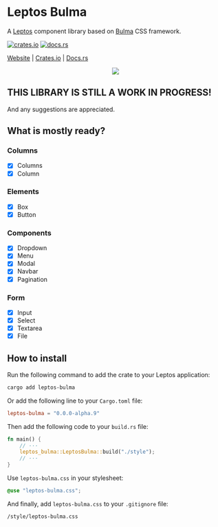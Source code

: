 # Leptos Bulma

A [Leptos](https://leptos.dev) component library based on [Bulma](https://bulma.io) CSS framework.

[![crates.io](https://img.shields.io/crates/v/leptos-bulma.svg)](https://crates.io/crates/leptos-bulma)
[![docs.rs](https://docs.rs/leptos-bulma/badge.svg)](https://docs.rs/leptos-bulma)

[Website](https://leptos-bulma.fermyon.app) |
[Crates.io](https://crates.io/crates/leptos-bulma) |
[Docs.rs](https://docs.rs/leptos-bulma)

<p align="center">
    <img src="https://raw.githubusercontent.com/javierEd/leptos-bulma/main/bulma.jpg"/>
</p>

## THIS LIBRARY IS STILL A WORK IN PROGRESS!

And any suggestions are appreciated.

## What is mostly ready?

### Columns

- [x] Columns
- [x] Column

### Elements

- [x] Box
- [x] Button

### Components

- [x] Dropdown
- [x] Menu
- [x] Modal
- [x] Navbar
- [x] Pagination

### Form

- [x] Input
- [x] Select
- [x] Textarea
- [x] File

## How to install

Run the following command to add the crate to your Leptos application:

```sh
cargo add leptos-bulma
```

Or add the following line to your `Cargo.toml` file:

```toml
leptos-bulma = "0.0.0-alpha.9"
```

Then add the following code to your `build.rs` file:

```rust
fn main() {
    // ···
    leptos_bulma::LeptosBulma::build("./style");
    // ···
}
```

Use `leptos-bulma.css` in your stylesheet:

```css
@use "leptos-bulma.css";
```

And finally, add `leptos-bulma.css` to your `.gitignore` file:

```
/style/leptos-bulma.css
```
